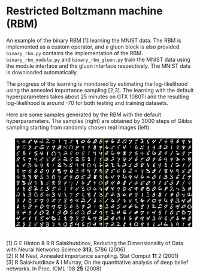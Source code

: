 # Restricted Boltzmann machine (RBM)

An example of the binary RBM [1] learning the MNIST data. The RBM is implemented as a custom operator, and a gluon block is also provided. `binary_rbm.py` contains the implementation of the RBM. `binary_rbm_module.py` and `binary_rbm_gluon.py` train the MNIST data using the module interface and the gluon interface respectively. The MNIST data is downloaded automatically.

The progress of the learning is monitored by estimating the log-likelihood using the annealed importance sampling [2,3]. The learning with the default hyperparameters takes about 25 minutes on GTX 1080Ti and the resulting log-likelihood is around -70 for both testing and training datasets.

Here are some samples generated by the RBM with the default hyperparameters. The samples (right) are obtained by 3000 steps of Gibbs sampling starting from randomly chosen real images (left).

<p style="text-align:center"><img src="samples.png"/></p>

[1] G E Hinton &amp; R R Salakhutdinov, Reducing the Dimensionality of Data with Neural Networks Science **313**, 5786 (2006)<br/>
[2] R M Neal, Annealed importance sampling. Stat Comput **11** 2 (2001)<br/>
[3] R Salakhutdinov &amp; I Murray, On the quantitative analysis of deep belief networks. In Proc. ICML '08 **25** (2008)